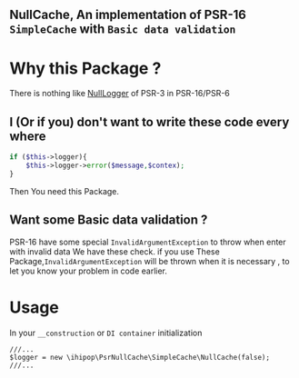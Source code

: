 NullCache, An implementation of PSR-16  `SimpleCache` with `Basic data validation`
----
# Why this Package ?

There is nothing like [NullLogger](https://github.com/php-fig/log/blob/master/Psr/Log/NullLogger.php) of PSR-3 in PSR-16/PSR-6

## I (Or if you) don't  want to write these code every where

```php
if ($this->logger){
    $this->logger->error($message,$contex);
}
```

Then You need this Package.

## Want some Basic data validation ? 

PSR-16 have some special `InvalidArgumentException` to throw when enter with invalid data
We have these check. if you use These Package,`InvalidArgumentException` will be thrown when it is necessary ,
to let you know your  problem in code earlier.

# Usage
 
 In your `__construction` or `DI container` initialization
 ```
 ///...
$logger = new \ihipop\PsrNullCache\SimpleCache\NullCache(false);
///...
 ```
